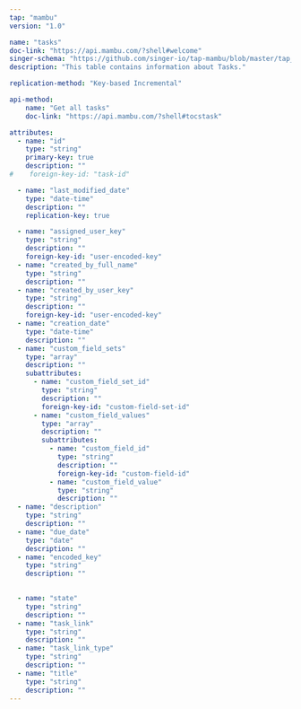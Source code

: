 ```yaml
---
tap: "mambu"
version: "1.0"

name: "tasks"
doc-link: "https://api.mambu.com/?shell#welcome"
singer-schema: "https://github.com/singer-io/tap-mambu/blob/master/tap_mambu/schemas/tasks.json"
description: "This table contains information about Tasks."

replication-method: "Key-based Incremental"

api-method:
    name: "Get all tasks"
    doc-link: "https://api.mambu.com/?shell#tocstask"

attributes:
  - name: "id"
    type: "string"
    primary-key: true
    description: ""
#    foreign-key-id: "task-id"

  - name: "last_modified_date"
    type: "date-time"
    description: ""
    replication-key: true

  - name: "assigned_user_key"
    type: "string"
    description: ""
    foreign-key-id: "user-encoded-key"
  - name: "created_by_full_name"
    type: "string"
    description: ""
  - name: "created_by_user_key"
    type: "string"
    description: ""
    foreign-key-id: "user-encoded-key"
  - name: "creation_date"
    type: "date-time"
    description: ""
  - name: "custom_field_sets"
    type: "array"
    description: ""
    subattributes:
      - name: "custom_field_set_id"
        type: "string"
        description: ""
        foreign-key-id: "custom-field-set-id"
      - name: "custom_field_values"
        type: "array"
        description: ""
        subattributes:
          - name: "custom_field_id"
            type: "string"
            description: ""
            foreign-key-id: "custom-field-id"
          - name: "custom_field_value"
            type: "string"
            description: ""
  - name: "description"
    type: "string"
    description: ""
  - name: "due_date"
    type: "date"
    description: ""
  - name: "encoded_key"
    type: "string"
    description: ""

  
  - name: "state"
    type: "string"
    description: ""
  - name: "task_link"
    type: "string"
    description: ""
  - name: "task_link_type"
    type: "string"
    description: ""
  - name: "title"
    type: "string"
    description: ""
---
```

